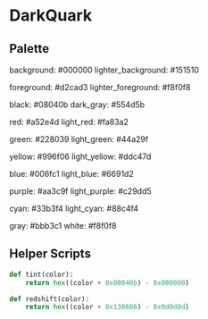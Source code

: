 # DarkQuark

## Palette

background:             #000000
lighter_background:     #151510

foreground:             #d2cad3
lighter_foreground:     #f8f0f8

black:                  #08040b
dark_gray:              #554d5b

red:                    #a52e4d
light_red:              #fa83a2

green:                  #228039
light_green:            #44a29f

yellow:                 #996f06
light_yellow:           #ddc47d

blue:                   #006fc1
light_blue:             #6691d2

purple:                 #aa3c9f
light_purple:           #c29dd5

cyan:                   #33b3f4
light_cyan:             #88c4f4

gray:                   #bbb3c1
white:                  #f8f0f8

## Helper Scripts

```py
def tint(color):
    return hex((color + 0x08040b) - 0x080808)

def redshift(color):
    return hex((color + 0x130606) - 0x0d0d0d)
```
